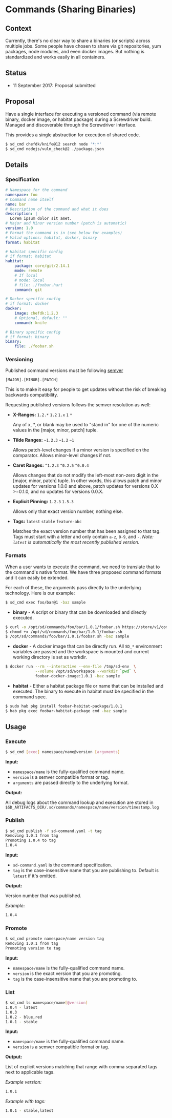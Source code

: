 # Commands (Sharing Binaries)

## Context

Currently, there's no clear way to share a binaries (or scripts) across multiple jobs.  Some people have chosen to share via git repositories, yum packages, node modules, and even docker images.  But nothing is standardized and works easily in all containers.

## Status

- 11 September 2017: Proposal submitted

## Proposal

Have a single interface for executing a versioned command (via remote binary, docker image, or habitat package) during a Screwdriver build.  Managed and discoverable through the Screwdriver interface.

This provides a single abstraction for execution of shared code.

```bash
$ sd_cmd chefdk/knife@12 search node '*:*'
$ sd_cmd nodejs/vuln_check@2 ./package.json
```

## Details

### Specification

```yaml
# Namespace for the command
namespace: foo
# Command name itself
name: bar
# Description of the command and what it does
description: |
  Lorem ipsum dolor sit amet.
# Major and Minor version number (patch is automatic)
version: 1.0
# Format the command is in (see below for examples)
# Valid options: habitat, docker, binary
format: habitat

# Habitat specific config
# if format: habitat
habitat:
    package: core/git/2.14.1
    mode: remote
    # If local
    # mode: local
    # file: ./foobar.hart
    command: git

# Docker specific config
# if format: docker
docker:
    image: chefdk:1.2.3
    # Optional, default: ""
    command: knife

# Binary specific config
# if format: binary
binary:
    file: ./foobar.sh
```

### Versioning

Published command versions must be following [semver](http://semver.org)

    [MAJOR].[MINOR].[PATCH]

This is to make it easy for people to get updates without the risk of breaking backwards compatibility.

Requesting published versions follows the semver resolution as well:

 - **X-Ranges:** `1.2.*` `1.2` `1.x` `1` `*`

    Any of x, *, or blank may be used to "stand in" for one of the numeric values in the [major, minor, patch] tuple.

 - **Tilde Ranges:** `~1.2.3` `~1.2` `~1`

    Allows patch-level changes if a minor version is specified on the comparator. Allows minor-level changes if not.

 - **Caret Ranges:** `^1.2.3` `^0.2.5` `^0.0.4`

    Allows changes that do not modify the left-most non-zero digit in the [major, minor, patch] tuple. In other words, this allows patch and minor updates for versions 1.0.0 and above, patch updates for versions 0.X >=0.1.0, and no updates for versions 0.0.X.

 - **Explicit Pinning:** `1.2.3` `1.5.3`

    Allows only that exact version number, nothing else.

 - **Tags:** `latest` `stable` `feature-abc`

    Matches the exact version number that has been assigned to that tag. Tags must start with a letter and only contain `a-z`, `0-9`, and `-`. *Note: `latest` is automatically the most recently published version.*

### Formats

When a user wants to execute the command, we need to translate that to the command's native format.  We have three proposed command formats and it can easily be extended.

For each of these, the arguments pass directly to the underlying technology.  Here is our example:

```bash
$ sd_cmd exec foo/bar@1 -baz sample
```

 - **binary** - A script or binary that can be downloaded and directly executed.

```bash
$ curl -o /opt/sd/commands/foo/bar/1.0.1/foobar.sh https://store/v1/commands/foo/bar/1.0.1
$ chmod +x /opt/sd/commands/foo/bar/1.0.1/foobar.sh
$ /opt/sd/commands/foo/bar/1.0.1/foobar.sh -baz sample
```

 - **docker** - A docker image that can be directly run.  All `SD_*` environment variables are passed and the workspace is mounted and current working directory is set as workdir.

```bash
$ docker run --rm --interactive --env-file /tmp/sd-env  \
             --volume /opt/sd/workspace --workdir `pwd` \
             foobar-docker-image:1.0.1 -baz sample
```

 - **habitat** - Either a habitat package file or name that can be installed and executed.  The binary to execute in habitat must be specified in the command spec.

```bash
$ sudo hab pkg install foobar-habitat-package/1.0.1
$ hab pkg exec foobar-habitat-package cmd -baz sample
```

## Usage

### Execute

```bash
$ sd_cmd [exec] namespace/name@version [arguments]
```

**Input:**

 - `namespace/name` is the fully-qualified command name.
 - `version` is a semver compatible format or tag.
 - `arguments` are passed directly to the underlying format.

**Output:**

All debug logs about the command lookup and execution are stored in `$SD_ARTIFACTS_DIR/.sd/commands/namespace/name/version/timestamp.log`
### Publish

```bash
$ sd_cmd publish -f sd-command.yaml -t tag
Removing 1.0.1 from tag
Promoting 1.0.4 to tag
1.0.4
```

**Input:**

 - `sd-command.yaml` is the command specification.
 - `tag` is the case-insensitive name that you are publishing to. Default is `latest` if it's omitted.

**Output:**

Version number that was published.

*Example:*

```bash
1.0.4
```

### Promote

```bash
$ sd_cmd promote namespace/name version tag
Removing 1.0.1 from tag
Promoting version to tag
```

**Input:**

 - `namespace/name` is the fully-qualified command name.
 - `version` is the exact version that you are promoting.
 - `tag` is the case-insensitive name that you are promoting to.

### List

```bash
$ sd_cmd ls namespace/name[@version]
1.0.4 - latest
1.0.3
1.0.2 - blue,red
1.0.1 - stable
```

**Input:**

 - `namespace/name` is the fully-qualified command name.
 - `version` is a semver compatible format or tag.

**Output:**

List of explicit versions matching that range with comma separated tags next to applicable tags.

*Example version:*

```bash
1.0.1
```

*Example with tags:*

```bash
1.0.1 - stable,latest
```
